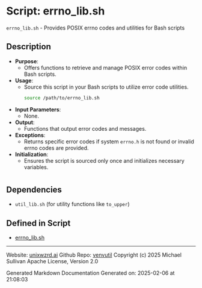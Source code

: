 # Script: errno_lib.sh
`errno_lib.sh` - Provides POSIX errno codes and utilities for Bash scripts
## Description
- **Purpose**:
  - Offers functions to retrieve and manage POSIX error codes within Bash scripts.
- **Usage**:
  - Source this script in your Bash scripts to utilize error code utilities.
    ```bash
    source /path/to/errno_lib.sh
    ```
- **Input Parameters**:
  - None.
- **Output**:
  - Functions that output error codes and messages.
- **Exceptions**:
  - Returns specific error codes if system `errno.h` is not found or invalid errno codes are provided.
- **Initialization**:
  - Ensures the script is sourced only once and initializes necessary variables.
#
## Dependencies
- `util_lib.sh` (for utility functions like `to_upper`)



## Defined in Script

* [errno_lib.sh](../errno_lib_sh.md)
---

Website: [unixwzrd.ai](https://unixwzrd.ai)
Github Repo: [venvutil](https://github.com/unixwzrd/venvutil)
Copyright (c) 2025 Michael Sullivan
Apache License, Version 2.0

Generated Markdown Documentation
Generated on: 2025-02-06 at 21:08:03
